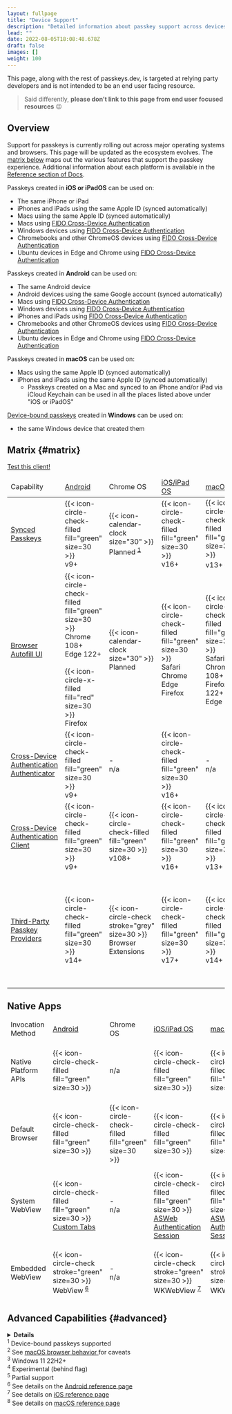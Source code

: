 ```yaml
---
layout: fullpage
title: "Device Support"
description: "Detailed information about passkey support across devices and ecosystems"
lead: ""
date: 2022-08-05T18:08:48.678Z
draft: false
images: []
weight: 100
---
```


This page, along with the rest of passkeys.dev, is targeted at relying party developers and is not intended to be an end user facing resource.

> Said differently, **please don’t link to this page from end user focused resources** 😉

## Overview

Support for passkeys is currently rolling out across major operating systems and browsers. This page will be updated as the ecosystem evolves. The [matrix below](#matrix) maps out the various features that support the passkey experience. Additional information about each platform is available in the [Reference section of Docs](/docs/reference/android).

Passkeys created in **iOS or iPadOS** can be used on:

- The same iPhone or iPad
- iPhones and iPads using the same Apple ID (synced automatically)
- Macs using the same Apple ID (synced automatically)
- Macs using [FIDO Cross-Device Authentication](/docs/reference/terms/#cross-device-authentication-cda)
- Windows devices using [FIDO Cross-Device Authentication](/docs/reference/terms/#cross-device-authentication-cda)
- Chromebooks and other ChromeOS devices using [FIDO Cross-Device Authentication](/docs/reference/terms/#cross-device-authentication-cda)
- Ubuntu devices in Edge and Chrome using [FIDO Cross-Device Authentication](/docs/reference/terms/#cross-device-authentication-cda)

Passkeys created in **Android** can be used on:

- The same Android device
- Android devices using the same Google account (synced automatically)
- Macs using [FIDO Cross-Device Authentication](/docs/reference/terms/#cross-device-authentication-cda)
- Windows devices using [FIDO Cross-Device Authentication](/docs/reference/terms/#cross-device-authentication-cda)
- iPhones and iPads using [FIDO Cross-Device Authentication](/docs/reference/terms/#cross-device-authentication-cda)
- Chromebooks and other ChromeOS devices using [FIDO Cross-Device Authentication](/docs/reference/terms/#cross-device-authentication-cda)
- Ubuntu devices in Edge and Chrome using [FIDO Cross-Device Authentication](/docs/reference/terms/#cross-device-authentication-cda)

Passkeys created in **macOS** can be used on:

- Macs using the same Apple ID (synced automatically)
- iPhones and iPads using the same Apple ID (synced automatically)
  - Passkeys created on a Mac and synced to an iPhone and/or iPad via iCloud Keychain can be used in all the places listed above under "iOS or iPadOS"

[Device-bound passkeys](/docs/reference/terms/#device-bound-passkey) created in **Windows** can be used on:

- the same Windows device that created them

## Matrix {#matrix}

<a class="btn btn-black btn-lg px-4 mb-2" href="https://featuredetect.passkeys.dev" role="button" target="_blank">Test this client!</a></div>

<div id="device-support-table" class="table-responsive">
  <table class="table table-striped mt-0">
    <thead>
      <tr class="fw-bold">
        <td class="fst-italic">Capability</td>
        <td class="text-center">
          <a href="/docs/reference/android/">Android</a>
        </td>
        <td class="text-center">Chrome OS</td>
        <td class="text-center">
          <a href="/docs/reference/ios/">iOS/iPad OS</a>
        </td>
        <td class="text-center"><a href="/docs/reference/macos/">macOS</a></td>
        <td class="text-center">Ubuntu</td>
        <td class="text-center">
          <a href="/docs/reference/windows/">Windows</a>
        </td>
      </tr>
    </thead>
    <tr>
      <td>
        <span>
          <a href="../docs/reference/terms/#synced-passkey" target="_blank">
            Synced Passkeys
          </a>
        </span>
      </td>
      <td class="text-center">
        {{< icon-circle-check-filled fill="green" size=30 >}}
        <br />
        <span class="fs-6 text-muted">v9+</span>
      </td>
      <td class="text-center">
        {{< icon-calendar-clock size="30" >}}
        <br />
        <span class="fs-6">
        Planned <sup><a href="#fn1">1</a></sup>
        </span>
      </td>
      <td class="text-center">
        {{< icon-circle-check-filled fill="green" size=30 >}}
        <br />
        <span class="fs-6 text-muted">v16+</span>
      </td>
      <td class="text-center">
        {{< icon-circle-check-filled fill="green" size=30 >}}
        <br />
        <span class="fs-6 text-muted"> v13+ <sup><a href="#fn2">2</a></sup>
      </td>
      <td class="text-center">
        {{< icon-circle-check stroke="grey" size=30 >}}
        <br />
        <span class="fs-6 text-muted">Browser<br>Extensions</span>
      </td>
      <td class="text-center">
        {{< icon-calendar-clock size="30" >}}
        <br />
        <span class="fs-6">
        Planned <sup><a href="#fn1">1</a></sup>
        </span>
      </td>
    </tr>
    <tr>
      <td>
        <a href="../docs/reference/terms/#autofill-ui" target="_blank">
          Browser Autofill UI
        </a>
      </td>
      <td class="text-center">
        {{< icon-circle-check-filled fill="green" size=30 >}}
        <span class="fs-6">
        <br />
        Chrome 108+
        <br />
        Edge 122+
        <br />
        </span>
        <br />
        {{< icon-circle-x-filled fill="red" size=30 >}}
        <span class="fs-6">
        <br />
        Firefox
        </span>
      </td>
      <td class="text-center">
        {{< icon-calendar-clock size="30" >}}
        <span class="fs-6">
        <br />
        Planned
        </span>
      </td>
      <td class="text-center">
        {{< icon-circle-check-filled fill="green" size=30 >}}
        <span class="fs-6">
        <br />
        Safari
        <br />
        Chrome
        <br />
        Edge
        <br />
        Firefox
        </span>
      </td>
      <td class="text-center">
        {{< icon-circle-check-filled fill="green" size=30 >}}
        <span class="fs-6">
        <br />
        Safari
        <br />
        Chrome 108+
        <br />
        Firefox 122+
        <br />
        Edge 122+
        <br />
        </span>
      </td>
      <td class="text-center">
        {{< icon-circle-check stroke="grey" size=30 >}}
        <br />
        <span class="fs-6 text-muted">Browser<br>Extensions</span>
      </td>
      <td class="text-center">
        {{< icon-circle-check-filled fill="green" size=30 >}}
        <span class="fs-6">
        <br />
        Chrome 108+ <sup><a href="#fn3">3</a></sup>
        <br />
        Firefox 122+ <sup><a href="#fn3">3</a></sup>
        <br />
        Edge 122+ <sup><a href="#fn3">3</a></sup>
        </span>
        <br />
      </td>
    </tr>
    <tr class="align-top">
      <td>
        <a href="../docs/reference/terms/#cross-device-authentication-cda" target="_blank">
          Cross-Device Authentication
        </a>
        <br />
        <a href="../docs/reference/terms/#cda-authenticator" target="_blank">
          <span class="fst-italic">Authenticator</span>
        </a>
      </td>
      <td class="text-center">
        {{< icon-circle-check-filled fill="green" size=30 >}}
        <br />
        <span class="fs-6 text-muted">v9+</span>
      </td>
      <td class="text-center">
        <span class="fs-6 text-muted">-<br>n/a</span>
      </td>
      <td class="text-center">
        {{< icon-circle-check-filled fill="green" size=30 >}}
        <br />
        <span class="fs-6 text-muted">v16+</span>
      </td>
      <td class="text-center"><span class="fs-6 text-muted">-<br>n/a</span></td>
      <td class="text-center"><span class="fs-6 text-muted">-<br>n/a</span></td>
      <td class="text-center"><span class="fs-6 text-muted">-<br>n/a</span></td>
    </tr>
    <tr>
      <td>
        <a href="../docs/reference/terms/#cross-device-authentication-cda" target="_blank">
          Cross-Device Authentication
        </a>
        <br />
        <a href="../docs/reference/terms/#cda-client" target="_blank">
          <span class="fst-italic">Client</span>
        </a>
      </td>
      <td class="text-center">
        {{< icon-circle-check-filled fill="green" size=30 >}}
        <br />
        <span class="fs-6 text-muted">v9+</span>
      </td>
      <td class="text-center">
        {{< icon-circle-check-filled fill="green" size=30 >}}
        <br />
        <span class="fs-6 text-muted">v108+</span>
      </td>
      <td class="text-center">
        {{< icon-circle-check-filled fill="green" size=30 >}}
        <br />
        <span class="fs-6 text-muted">v16+</span>
      </td>
      <td class="text-center">
        {{< icon-circle-check-filled fill="green" size=30 >}}
        <br />
        <span class="fs-6 text-muted">v13+</span>
      </td>
      <td class="text-center">
        {{< icon-circle-check-filled fill="green" size=30 >}}
        <span class="fs-6"><br />Chrome<br />Edge</span>
      </td>
      <td class="text-center">
        {{< icon-circle-check-filled fill="green" size=30 >}}
        <br />
        <span class="fs-6 text-muted">v23H2+</span>
      </td>
    </tr>
    <tr>
      <td>
        <a href="../docs/reference/terms/#third-party-passkey-provider" target="_blank">
          Third-Party Passkey Providers
        </a>
      </td>
      <td class="text-center">
        {{< icon-circle-check-filled fill="green" size=30 >}}
        <br />
        <span class="fs-6 text-muted">v14+</span>
      </td>
      <td class="text-center">
        {{< icon-circle-check stroke="grey" size=30 >}}
        <br />
        <span class="fs-6 text-muted">Browser<br>Extensions</span>
      </td>
      <td class="text-center">
        {{< icon-circle-check-filled fill="green" size=30 >}}
        <br />
        <span class="fs-6 text-muted">v17+</span>
      </td>
      <td class="text-center">
        {{< icon-circle-check-filled fill="green" size=30 >}}
        <br />
        <span class="fs-6 text-muted">v14+</span>
      </td>
      <td class="text-center">
        {{< icon-circle-check stroke="grey" size=30 >}}
        <br />
        <span class="fs-6 text-muted">Browser<br>Extensions</span>
      </td>
      <td class="text-center">
        {{< icon-circle-check stroke="grey" size=30 >}}
        <br />
        <span class="fs-6 text-muted">Browser<br>Extensions</span>
        <br />
        <br />
        {{< icon-calendar-clock size="30" >}}
        <br />
        <span class="fs-6">Native Planned</span>
      </td>
    </tr>
  </table>

## Native Apps

  <table class="table table-striped mt-0">
    <thead>
      <tr>
        <td class="fw-bold fst-italic">Invocation Method</td>
        <td class="text-center fw-bold">
          <a href="/docs/reference/android/">Android</a>
        </td>
        <td class="text-center fw-bold">Chrome OS</td>
        <td class="text-center fw-bold">
          <a href="/docs/reference/ios/">iOS/iPad OS</a>
        </td>
        <td class="text-center fw-bold">
          <a href="/docs/reference/macos/">macOS</a>
        </td>
        <td class="text-center fw-bold">Ubuntu</td>
        <td class="text-center fw-bold">
          <a href="/docs/reference/windows/">Windows</a>
        </td>
      </tr>
      <tr class="align-middle">
        <td>
            Native Platform APIs
        </td>
        <td class="text-center">
          {{< icon-circle-check-filled fill="green" size=30 >}}
        </td>
        <td class="text-center">
          <span class="fs-6 text-muted">n/a</span>
        </td>
        <td class="text-center">
          {{< icon-circle-check-filled fill="green" size=30 >}}
        </td>
        <td class="text-center">
          {{< icon-circle-check-filled fill="green" size=30 >}}
        </td>
        <td class="text-center">
          {{< icon-circle-x-filled fill="red" size=30 >}}
        </td>
        <td class="text-center">
          {{< icon-circle-check-filled fill="green" size=30 >}}
        </td>
      </tr>
      <tr class="align-middle">
        <td>
            Default Browser
        </td>
        <td class="text-center">
          {{< icon-circle-check-filled fill="green" size=30 >}}
        </td>
        <td class="text-center">
          {{< icon-circle-check-filled fill="green" size=30 >}}
        </td>
        <td class="text-center">
          {{< icon-circle-check-filled fill="green" size=30 >}}
        </td>
        <td class="text-center">
          {{< icon-circle-check-filled fill="green" size=30 >}}
        </td>
        <td class="text-center">
          {{< icon-circle-check-filled fill="green" size=30 >}}
        </td>
        <td class="text-center">
          {{< icon-circle-check-filled fill="green" size=30 >}}
        </td>
      </tr>
      <tr class="align-top">
        <td>
          System WebView
        </td>
        <td class="text-center">
          {{< icon-circle-check-filled fill="green" size=30 >}}
          <br />
          <span class="fs-6 text-muted"><a href="https://developer.chrome.com/docs/android/custom-tabs/guide-get-started" target="_blank">Custom Tabs</a></span>
        </td>
        <td class="text-center"><span class="fs-6 text-muted">-<br>n/a</span></td>
        <td class="text-center">
          {{< icon-circle-check-filled fill="green" size=30 >}}
          <br />
          <span class="fs-6 text-muted lh-1"><a href="https://developer.apple.com/documentation/authenticationservices/aswebauthenticationsession" target="_blank">ASWeb<br>Authentication<br>Session</a></span>
        </td>
        <td class="text-center">
          {{< icon-circle-check-filled fill="green" size=30 >}}
          <br />
          <span class="fs-6 text-muted lh-1"><a href="https://developer.apple.com/documentation/authenticationservices/aswebauthenticationsession" target="_blank">ASWeb<br>Authentication<br>Session</a></span>
        </td>
        <td class="text-center"><span class="fs-6 text-muted">-<br>n/a</span></td>
        <td class="text-center">
          {{< icon-circle-check-filled fill="green" size=30 >}}
          <br />
          <span class="fs-6 text-muted"><a href="https://developer.microsoft.com/en-us/microsoft-edge/webview2/" target="_blank">Edge<br>WebView2</a></span>
        </td>
      </tr>
      <tr class="align-top">
        <td>
          Embedded WebView
        </td>
        <td class="text-center">
          {{< icon-circle-check stroke="green" size=30 >}}
          <br />
          <span class="fs-6 text-muted">WebView </span><sup><a href="#fn6">6</a></sup>
        </td>
        <td class="text-center"><span class="fs-6 text-muted">-<br>n/a</span></td>
        <td class="text-center">
          {{< icon-circle-check stroke="green" size=30 >}}
          <br />
          <span class="fs-6 text-muted">WKWebView </span><sup><a href="#fn7">7</a></sup>
        </td>
        <td class="text-center">
          {{< icon-circle-check stroke="green" size=30 >}}
          <br />
          <span class="fs-6 text-muted">WKWebView </span><sup><a href="#sup8">8</a></sup>
        </td>
        <td class="text-center"><span class="fs-6 text-muted">-<br>n/a</span></td>
        <td class="text-center">
          {{< icon-circle-x-filled fill="red" size=30 >}}
        </td>
      </tr>
    </thead>
  </table>

## Advanced Capabilities {#advanced}

  <details>
    <summary><strong>Details</strong></summary>
    <div id="device-support-table" class="table-responsive">
      <table class="table table-striped mt-0">
        <thead>
          <tr class="fw-bold">
            <td>Capability</td>
            <td class="text-center">
              <a href="/docs/reference/android/">Android</a>
            </td>
            <td class="text-center">Chrome OS</td>
            <td class="text-center">
              <a href="/docs/reference/ios/">iOS/iPad OS</a>
            </td>
            <td class="text-center">
              <a href="/docs/reference/macos/">macOS</a>
            </td>
            <td class="text-center">Ubuntu</td>
            <td class="text-center">
              <a href="/docs/reference/windows/">Windows</a>
            </td>
          </tr>
          <tr class="align-middle">
            <td class="fw-bold">
              <a href="../docs/reference/terms/#device-bound-passkey" target="_blank">
                <span class="fst-italic">Device-bound</span> Passkeys
              </a>
            </td>
            <td class="text-center">
              {{< icon-device-usb size=30 >}}
              <br />
              <span class="fs-6">on security keys</span>
            </td>
            <td class="text-center">
              {{< icon-device-usb size=30 >}}
              <br />
              <span class="fs-6">on security keys</span>
            </td>
            <td class="text-center">
              {{< icon-device-usb size=30 >}}
              <br />
              <span class="fs-6">on security keys</span>
            </td>
            <td class="text-center">
              {{< icon-device-usb size=30 >}}
              <br />
              <span class="fs-6">on security keys</span>
            </td>
            <td class="text-center">
              {{< icon-device-usb size=30 >}}
              <br />
              <span class="fs-6">on security keys</span>
            </td>
            <td class="text-center">
              {{< icon-circle-check-filled fill="green" size=30 >}}
            </td>
          </tr>
          <tr class="align-top">
            <td class="fw-bold">
                <a href="https://w3c.github.io/webauthn/#enum-hints" target="_blank">Client Hints</a>
            </td>
            <td class="text-center">
              {{< icon-circle-check-filled fill="green" size=30 >}}
              <br />
              <span class="fs-6">Chrome 128+</span>
              <br />
              <span class="fs-6">Edge 128+</span>
              <br />
              <br />
              {{< icon-circle-x-filled fill="red" size=30 >}}
              <br />
              Firefox
              </span>
            </td>
            <td class="text-center">
              {{< icon-circle-check-filled fill="green" size=30 >}}
              <br>
              <span class="fs-6">128+</span>
            </td>
            <td class="text-center">
              {{< icon-circle-x-filled fill="red" size=30 >}}
              <br />
              <span class="fs-6 text-muted">Not Supported</span>
            </td>
            <td class="text-center">
              {{< icon-circle-check-filled fill="green" size=30 >}}
              <br />
              <span class="fs-6">Chrome 128+</span>
              <br />
              <span class="fs-6">Edge 128+</span>
              <br />
              <br />
              {{< icon-circle-x-filled fill="red" size=30 >}}
              <br />
              Firefox
              <br />
              Safari
              </span>
            </td>
            <td class="text-center">
              {{< icon-circle-check-filled fill="green" size=30 >}}
              <br />
              <span class="fs-6">Chrome 128+</span>
              <br />
              <span class="fs-6">Edge 128+</span>
              <br />
              <br />
              {{< icon-circle-x-filled fill="red" size=30 >}}
              <br />
              Firefox
              <br />
              <br />
              </span>
            </td>
            <td class="text-center">
              {{< icon-circle-check-filled fill="green" size=30 >}}
              <br />
              <span class="fs-6">Chrome 128+</span>
              <br />
              <span class="fs-6">Edge 128+</span>
              <br />
              <br />
              {{< icon-circle-x-filled fill="red" size=30 >}}
              <br />
              Firefox
              <br />
              <br />
              </span>
            </td>
          </tr>
          <tr class="align-top">
            <td class="fw-bold" id="ror">
                <a href="/docs/advanced/related-origins/" target="_blank">Related Origin Requests</a>
            </td>
            <td class="text-center">
              {{< icon-circle-check-filled fill="green" size=30 >}}
              <br />
              <span class="fs-6">Chrome 128+</span>
              <br />
              <span class="fs-6">Edge 128+</span>
              <br />
              <br />
              <br />
              {{< icon-circle-x-filled fill="red" size=30 >}}
              <br />
              <span class="fs-6">Firefox</span>
            </td>
            <td class="text-center">
              {{< icon-circle-check-filled fill="green" size=30 >}}
              <br />
              <span class="fs-6">128+</span>
            </td>
            <td class="text-center">
              {{< icon-circle-check-filled fill="green" size=30 >}}
              <br />
              <span class="fs-6">v18+</span>
            </td>
            <td class="text-center">
              {{< icon-circle-check-filled fill="green" size=30 >}}
              <br />
              <span class="fs-6">Chrome 128+</span>
              <br />
              <span class="fs-6">Edge 128+</span>
              <br />
              <span class="fs-6">Safari (macOS 15+)</span>
              <br />
              <br />
              {{< icon-circle-x-filled fill="red" size=30 >}}
              <br />
              Firefox
              </span>
            </td>
            <td class="text-center">
              {{< icon-circle-check-filled fill="green" size=30 >}}
              <br />
              <span class="fs-6">Chrome 128+</span>
              <br />
              <span class="fs-6">Edge 128+</span>
              <br />
              <br />
              <br />
              {{< icon-circle-x-filled fill="red" size=30 >}}
              <br />
              Firefox
              <br />
              <br />
              </span>
            </td>
            <td class="text-center">
              {{< icon-circle-check-filled fill="green" size=30 >}}
              <br />
              <span class="fs-6">Chrome 128+</span>
              <br />
              <span class="fs-6">Edge 128+</span>
              <br />
              <br />
              <br />
              {{< icon-circle-x-filled fill="red" size=30 >}}
              <br />
              Firefox
              <br />
              <br />
              </span>
            </td>
          </tr>
          <tr class="align-middle">
            <td class="fw-bold">
              <a href="../docs/reference/terms/#attestation" target="_blank">
                Device-bound Passkey Attestation
              </a>
            </td>
            <td class="text-center"><span class="fs-6 text-muted">n/a</span></td>
            <td class="text-center"><span class="fs-6 text-muted">n/a</span></td>
            <td class="text-center"><span class="fs-6 text-muted">n/a</span></td>
            <td class="text-center"><span class="fs-6 text-muted">n/a</span></td>
            <td class="text-center"><span class="fs-6 text-muted">n/a</span></td>
            <td class="text-center">
              {{< icon-circle-check-filled fill="green" size=30 >}}
            </td>
          </tr>
          <tr class="align-middle">
            <td class="fw-bold">
              <a href="../docs/reference/terms/#attestation" target="_blank">
                Synced Passkey Attestation
              </a>
            </td>
            <td class="text-center">
              {{< icon-circle-x-filled fill="red" size=30 >}}
              <br />
              <span class="fs-6 text-muted">Not Supported</span>
            </td>
            <td class="text-center"><span class="fs-6 text-muted">n/a</span></td>
            <td class="text-center">
              {{< icon-circle-x-filled fill="red" size=30 >}}
              <br />
              <span class="fs-6 text-muted">Not Supported</span>
            </td>
            <td class="text-center">
              {{< icon-circle-x-filled fill="red" size=30 >}}
              <br />
              <span class="fs-6 text-muted">Not Supported</span>
            </td>
            <td class="text-center"><span class="fs-6 text-muted">n/a</span></td>
            <td class="text-center"><span class="fs-6 text-muted">n/a</span></td>
          </tr>
        </thead>
      </table>
    </div>
  </details>
</div>
<div class="text-end mb-5 mt-5">
  <sup id="fn1">1</sup>
  Device-bound passkeys supported
  <br />
  <sup id="fn2">2</sup>
  See
  <a href="/docs/reference/macos/#browser-behavior" target="_blank">
    macOS browser behavior
  </a>
  for caveats
  <br />
  <sup id="fn3">3</sup>
  Windows 11 22H2+
  <br />
  <sup id="fn4">4</sup>
  Experimental (behind flag)
  <br />
  <sup id="fn5">5</sup>
  Partial support
  <br />
  <sup id="fn6">6</sup>
  See details on the <a href="/docs/reference/android/#webviews" target="_blank">Android reference page</a>
  <br />
  <sup id="fn7">7</sup>
  See details on <a href="/docs/reference/ios/#webviews" target="_blank">iOS reference page</a>
  <br />
  <sup id="fn8">8</sup>
  See details on <a href="/docs/reference/macos/#webviews" target="_blank">macOS reference page</a>
</div>
